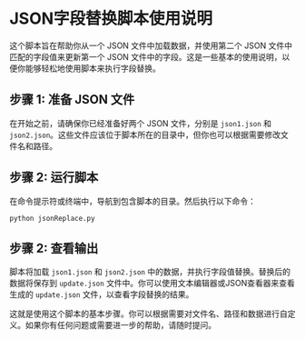 # JSON字段替换脚本使用说明

这个脚本旨在帮助你从一个 JSON 文件中加载数据，并使用第二个 JSON 文件中匹配的字段值来更新第一个 JSON 文件中的字段。这是一些基本的使用说明，以便你能够轻松地使用脚本来执行字段替换。

## 步骤 1: 准备 JSON 文件

在开始之前，请确保你已经准备好两个 JSON 文件，分别是 `json1.json` 和 `json2.json`。这些文件应该位于脚本所在的目录中，但你也可以根据需要修改文件名和路径。

## 步骤 2: 运行脚本

在命令提示符或终端中，导航到包含脚本的目录。然后执行以下命令：

```shell
python jsonReplace.py
```

## 步骤 2: 查看输出

脚本将加载 `json1.json` 和 `json2.json` 中的数据，并执行字段值替换。替换后的数据将保存到 `update.json` 文件中。你可以使用文本编辑器或JSON查看器来查看生成的 `update.json` 文件，以查看字段替换的结果。

这就是使用这个脚本的基本步骤。你可以根据需要对文件名、路径和数据进行自定义。如果你有任何问题或需要进一步的帮助，请随时提问。